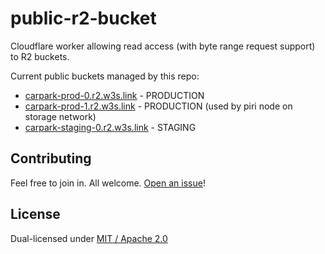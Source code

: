 # public-r2-bucket

Cloudflare worker allowing read access (with byte range request support) to R2 buckets.

Current public buckets managed by this repo:

* [carpark-prod-0.r2.w3s.link](https://carpark-prod-0.r2.w3s.link/) - PRODUCTION
* [carpark-prod-1.r2.w3s.link](https://carpark-prod-1.r2.w3s.link/) - PRODUCTION (used by piri node on storage network)
* [carpark-staging-0.r2.w3s.link](https://carpark-staging-0.r2.w3s.link/) - STAGING

## Contributing

Feel free to join in. All welcome. [Open an issue](https://github.com/w3s-project/public-r2-bucket/issues)!

## License

Dual-licensed under [MIT / Apache 2.0](https://github.com/w3s-project/public-r2-bucket/blob/main/LICENSE.md)
